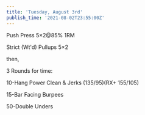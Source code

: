 ```yaml
---
title: 'Tuesday, August 3rd'
publish_time: '2021-08-02T23:55:00Z'
---
```


Push Press 5×2\@85% 1RM

Strict (Wt'd) Pullups 5×2

then,

3 Rounds for time:

10-Hang Power Clean & Jerks (135/95)(RX+ 155/105)

15-Bar Facing Burpees

50-Double Unders
